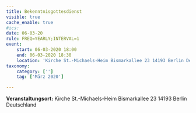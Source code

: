 ```yaml
---
title: Bekenntnisgottesdienst
visible: true
cache_enable: true
#ics: 
date: 06-03-20
rule: FREQ=YEARLY;INTERVAL=1
event:
	start: 06-03-2020 18:00
	end: 06-03-2020 18:30
	location: 'Kirche St.-Michaels-Heim Bismarkallee 23 14193 Berlin Deutschland'
taxonomy:
	category: ['']
	tag: ['März 2020']

---
```




**Veranstaltungsort:** Kirche St.-Michaels-Heim
Bismarkallee 23
14193 Berlin
Deutschland

